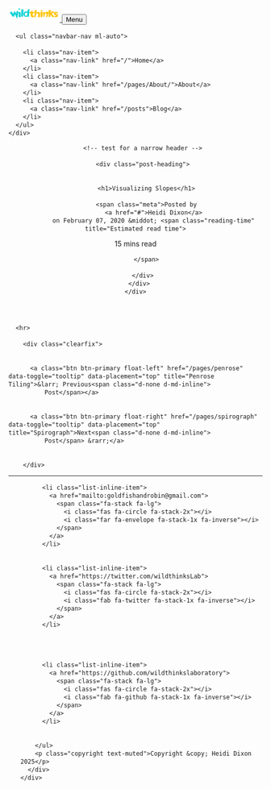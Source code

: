 <!DOCTYPE html>

<html>

<head>

  <meta charset="utf-8">
  <meta name="viewport" content="width=device-width, initial-scale=1, shrink-to-fit=no">

  

  <link rel="icon" href="http://wildthinks.org/assets/images/favicon.png">

  <title>
    Visualizing Slopes - wildthinks
    
  </title>

  <meta name="description" content="I&#39;ve been thinking a lot about slopes as I put together my calculus app. In calculus we use slopes to measure how much the value of a function changes in rel...">

  <link href='https://fonts.googleapis.com/css?family=Lora:400,700,400italic,700italic' rel='stylesheet' type='text/css'>

  <link href='https://fonts.googleapis.com/css?family=Asap:300italic,400italic,600italic,700italic,800italic,400,300,600,700,800' rel='stylesheet' type='text/css'>

  <link href='https://fonts.googleapis.com/css?family=Open+Sans:300italic,400italic,600italic,700italic,800italic,400,300,600,700,800' rel='stylesheet' type='text/css'>

  <link rel="stylesheet" href="/assets/vendor/bootstrap/css/bootstrap.min.css">

  <link rel="stylesheet" href="/assets/vendor/fontawesome-free/css/all.min.css">

  <link rel="stylesheet" href="/assets/main.css">
  <link rel="canonical" href="https://wildthinks.org/pages/slopes">
  <link rel="alternate" type="application/rss+xml" title="wildthinks" href="/feed.xml">

  
  <link rel=stylesheet href="https://unpkg.com/smartdown/dist/lib/smartdown.css">
<link rel=stylesheet href="https://unpkg.com/smartdown/dist/lib/fonts.css">
<script type="text/javascript" src="https://unpkg.com/smartdown/dist/lib/smartdown.js">
</script>
<script type="text/javascript" src="https://unpkg.com/smartdown/dist/lib/calc_handlers.js"></script>
<script type="text/x-smartdown" id="Home">
I've been thinking a lot about slopes as I put together my calculus app. In calculus we use slopes to measure how much the value of a function changes in relation to it's dependent variable.  What does that really mean and how can we build intuition about it?  We're all familiar with the **area model**. It's used in classrooms around the world as an intuitive geometric model of a product.  In this post I'm going to talk about the **slope model**.  Slopes give a visual way to show a ratio or quotient and they are an intuitive way to model rates of change.

### Modeling Rates and Ratios with Slopes

In the area model, we place two one dimensional quatities at $90^\circ$ to each other.  We extend these two lines into a two dimensional rectangle.  The area of the rectangle is the product of the two sides.  The slope model begins the same way with two orthagonal one dimensional lines.  Instead of forming a rectangle, we draw a third line to form a triangle.  The value  we are interested in in this geometric construction is the slope of the third line which is the quotient of the the two original quantities.   

![](/smartblog/img/posts/area_slope.svg)

The quotient $\frac{A}{B}$ can also be written as $\tan(a)$. In otherwords, we've mapped the quotient of two quantities onto an angle.  We tend to associate the area model with multiplication and slopes with quotients, but we can divide with the area model and you can multiply with the slope model by allowing our two starting dimensions to take on fractional values less than one.  

The slope model is great for describing ratios and rates.  Let's take a look at a problem.

#### --partialborder problem1

**Problem**

Ingrid drives from the city of Eugene to the city of Bend.  She travels 140 miles in 2.8 hours. Drag the red dot to show the ratio of 140 miles to 2.8 hours.  

```javascript /playable/autoplay
//smartdown.import=https://cdnjs.cloudflare.com/ajax/libs/jsxgraph/0.99.7/jsxgraphcore.js

smartdown.importCssUrl('https://cdnjs.cloudflare.com/ajax/libs/jsxgraph/0.99.7/jsxgraph.css');

const myDiv = this.div;
myDiv.style.width = '100%';
myDiv.style.height = '100%';
myDiv.style.margin = 'auto';
myDiv.innerHTML = `<div id='box' class='jxgbox' style='height:400px;'>`;


// let height = 15;
// let width = height * (myDiv.offsetWidth * 0.6 / 600);

JXG.Options.axis.ticks.majorHeight = 40;
JXG.Options.layer['line'] = 5;
// create the board
let board0 = JXG.JSXGraph.initBoard('box', {boundingbox:[-2,200,4,-50], keepaspectratio:false, axis:false, showCopyright:false});

let xaxis = board0.create('axis', [[0, 0], [1,0]], 
      {name:'hours', 
      withLabel: true,
      label: {
        fontSize: 20,
        position: 'rt',  // possible values are 'lft', 'rt', 'top', 'bot'
        offset: [-80, 20]   // (in pixels)
      }
      });
let yaxis = board0.create('axis', [[0, 0], [0, 1]], 
      {name:'miles', 
      withLabel: true, 
      label: {
        fontSize: 20,
        position: 'rt',  // possible values are 'lft', 'rt', 'top', 'bot'
        offset: [-120, -20]   // (in pixels)
        }
      });   



let x1 = board0.create('point', [0, 0], {name: '', color:'blue', fixed: true, size:3});


let p = board0.create('point', [0,0], {name:'', color:'red', size:6, visible:true, showInfoBox:false});

// snap p to grid
board0.on('update', function() {

  let snapY = Math.floor(p.Y() / 5) * 5;
  if ((p.Y() - snapY) > 2.5) { snapY += 5 }

  let snapX = Math.floor(10 * p.X()) / 10;
  if ((p.X() - snapX) > 0.05) { snapX += 0.10 }

  p.moveTo([snapX,snapY]);

});

let segment = board0.create('segment', [x1, p], {strokeColor:'blue', strokeWidth:3 });
let x2 = board0.create('point', [
  function() { return p.X(); },
  0 ], 
  {name:'', color:'blue', fixed:true, size:3 });

let rise = board0.create('segment', [p, x2], {strokeColor:'blue', dash:2, strokeWidth:3 });
let run = board0.create('segment', [x1, x2], {strokeColor:'blue', dash:2, strokeWidth:3 });
// let circle = board0.create('circle', [x1, p], { strokeColor:'black', strokeWidth:2 });

let slope = function() { return p.Y()/p.X(); }
let slopeText = board0.create('text', [
  function() {  return p.X() + p.X() / Math.sqrt(p.X() * p.X() + p.Y() * p.Y()) + 0.1; },
  function() {  return p.Y() + p.Y() / Math.sqrt(p.X() * p.X() + p.Y() * p.Y()); },
  function() { 
    if (p.X() == 0) { return 'Inf'; }
    return 'slope = ' + (p.Y() / p.X()).toFixed(2) + ' mph'; }], 
  {fontSize:16});

let riseText = board0.create('text', [
  function() { if (x2.X() > x1.X()) { return x2.X() + 0.1; } 
         return x2.X() - 0.8; },
  function() { return p.Y()/2; },
  function() { return p.Y().toString() + ' miles'; }], 
  {fontSize:12, visible:true});

let runText = board0.create('text', [
  function() { return x2.X()/2; },
  -20,
  function() { return p.X().toFixed(1).toString() + ' hours'; }], {fontSize:12, visible:true});


```
What is Ingrid's average speed? [](:?speed) mph


```javascript/autoplay
smartdown.setVariable('speed', '');
this.dependOn = ['speed'];


this.depend = function() {
  if (env.speed === '50') {
    smartdown.showDisclosure('highfive','','transparent,bottomright,shadow');
    setTimeout(function () {
           smartdown.hideDisclosure('highfive','','');
      }, 3000);
  }
};
```

# :::: highfive
# --colorbox c1
High five! :raised_hand:
# --colorbox
# ::::


#### --partialborder

list of example questions that can be solved with the slope model.
Highlight how two quantities are changing in proportion to each other.
Liner models.  Look in math books for examples.
Thinking about how two values change together.

### Mapping Slopes to Reals and Reals to Slopes

There is a one to one mapping between the real number line and the set of all slopes. If we take the real number line

![](/smartblog/img/posts/realline.pdf)

we can draw each real number $m$ as a line passing through $(0,0)$ with slope $m$. 

![](/smartblog/img/posts/slopeline.pdf)

Positive values between $0$ and $1$ take up the first $50%$ of our quarter circle.  The range $\[1 \ldots 10 \]$ use approximately $43%$ and the range $\[10 \ldots + \infty \]$ is squished into the last $7%$.  Negative slopes are a mirrored across the $y$ axis. The function $\tan(x)$ maps a uniform range from $[0 \ldots \Pi]$ to these strangely skewed points. mapped onto a uniform range of angles.

```javascript /playable/autoplay
//smartdown.import=https://cdnjs.cloudflare.com/ajax/libs/jsxgraph/0.99.7/jsxgraphcore.js

smartdown.importCssUrl('https://cdnjs.cloudflare.com/ajax/libs/jsxgraph/0.99.7/jsxgraph.css');

const myDiv = this.div;
myDiv.style.width = '100%';
myDiv.style.height = '100%';
myDiv.style.margin = 'auto';
myDiv.innerHTML = `<div id='left' style='height:600px; width:60%; float:left; border:1px solid gray;background:#FFFFFF;border-radius:8px;'></div><div id='right' style='height:600px; width:39%; float:left; border: 1px solid gray;background:#CCEEFF;border-radius:8px;';></div>`;



let height = 15;
let width = height * (myDiv.offsetWidth * 0.6 / 600);

//JXG.Options.axis.ticks.majorHeight = 40;
JXG.Options.layer['line'] = 5;
// create the board
let board0 = JXG.JSXGraph.initBoard('left', {boundingbox:[-width,height,width,-height], keepaspectratio:true, axis:false, showCopyright:false});

let xaxis = board0.create('axis', [[0, 0], [1,0]], 
      {name:'', 
      withLabel: true,
      label: {
        fontSize: 20,
        position: 'rt',  // possible values are 'lft', 'rt', 'top', 'bot'
        offset: [-80, 20]   // (in pixels)
      }
      });
let yaxis = board0.create('axis', [[0, 0], [0, 1]], 
      {name:'', 
      withLabel: true, 
      label: {
        fontSize: 20,
        position: 'rt',  // possible values are 'lft', 'rt', 'top', 'bot'
        offset: [-120, -20]   // (in pixels)
        }
      });   



let x1 = board0.create('point', [0, 0], {name: '', color:'blue', fixed: true, size:3});

for (let i=1; i < 11; i += 9) {
  let s1 = board0.create('point', [ 
    Math.sqrt(95 / (i*i + 1)),
    i * Math.sqrt(95 / (i*i + 1)) ], 
    {visible:false});
  let s2 = board0.create('point', [ 
    Math.sqrt(105 / (i*i + 1)),
    i * Math.sqrt(105 / (i*i + 1)) ], 
    {visible:false});
  board0.create('line', [s1,s2],{strokeColor:'#BBBBBB', strokeWidth:1});

  let s3 = board0.create('point', [ 
    -Math.sqrt(95 / (i*i + 1)),
    i * Math.sqrt(95 / (i*i + 1)) ], 
    {visible:false});
  let s4 = board0.create('point', [ 
    -Math.sqrt(105 / (i*i + 1)),
    i * Math.sqrt(105 / (i*i + 1)) ], 
    {visible:false});
  board0.create('line', [s3,s4],{strokeColor:'#BBBBBB', strokeWidth:1});

  let sText1 = board0.create('text', [
  Math.sqrt(110.25 / (i*i + 1)),
  i * Math.sqrt(110.25 / (i*i + 1)),
  i ], 
  {fontSize:12, color:'black'});

  let sText2 = board0.create('text', [
  - Math.sqrt(110.25 / (i*i + 1)) - 1,
  i * Math.sqrt(110.25 / (i*i + 1)),
  -i ], 
  {fontSize:12, color:'black'});

}

let slope_circle = board0.create('circle', [x1, [10,0]], { strokeColor:'#999999', strokeWidth:2 });


let p = board0.create('point', [4,4], {name:'', color:'red', size:6, visible:true, showInfoBox:false});

// // snap p to grid
// board0.on('update', function() {
//   let snapX = Math.floor(p.X());
//   let snapY = Math.floor(p.Y());
//   let delta = 0.5;

//   if ((p.X() - snapX) > delta) { snapX += 1 }
//   if ((p.Y() - snapY) > delta) { snapY += 1 }
//   p.moveTo([snapX,snapY]);

// });

let segment = board0.create('segment', [x1, p], {strokeColor:'blue', strokeWidth:3 });
let x2 = board0.create('point', [
  function() { return p.X(); },
  0 ], 
  {name:'', color:'blue', fixed:true, size:3 });

let rise = board0.create('segment', [p, x2], {strokeColor:'blue', dash:2, strokeWidth:3 });
let run = board0.create('segment', [x1, x2], {strokeColor:'blue', dash:2, strokeWidth:3 });
// let circle = board0.create('circle', [x1, p], { strokeColor:'black', strokeWidth:2 });

let slope = function() { return p.Y()/p.X(); }
let slopeText = board0.create('text', [
  function() {  return p.X() + p.X() / Math.sqrt(p.X() * p.X() + p.Y() * p.Y()); },
  function() {  return p.Y() + p.Y() / Math.sqrt(p.X() * p.X() + p.Y() * p.Y()); },
  function() { 
    if (p.X() == 0) { return 'Inf'; }
    return (p.Y() / p.X()).toFixed(2); }], 
  {fontSize:16});

// create the board
JXG.Options.axis.ticks.majorHeight = 40;
let board1 = JXG.JSXGraph.initBoard('right', {boundingbox:[-Math.PI/2,60,Math.PI + 1,-60], keepaspectratio:false, axis:false, showCopyright:false});
let xaxis2 = board1.create('axis', 
  [[0, 0], [1,0]], {
  needsRegularUpdate: false, 
  ticks:{
    label:{offset:[-10,-10]},
    scale: Math.PI, 
    scaleSymbol: 'π'
    } 
 }
);
let yaxis2 = board1.create('axis', [[0, 0], [0, 1]], 
      {name:'', 
      withLabel: true, 
      label: {
        fontSize: 20,
        position: 'rt',  // possible values are 'lft', 'rt', 'top', 'bot'
        offset: [-120, -20]   // (in pixels)
        }
      });   

// parabala and it's derivative
let f = function(x) { return  Math.tan(x); };
let angle = function() { 
  let x = p.Y()/p.X();
  if (x > 0) {
    return Math.atan(x); 
  }
  return Math.atan(x) + Math.PI; 
}
let graph_f = board1.create('functiongraph', [f,0,Math.PI]);
let tanPt = board1.create('point', [
  angle,
  function() { return f(angle()); }], 
  { name:''})


board0.addChild(board1);

// this.sizeChanged = function() {     
//   board1.resizeContainer(myDiv.offsetWidth * workspaceDivWidth, pictureDivHeight);
//   board2.resizeContainer(myDiv.offsetWidth * pictureDivWidth, pictureDivHeight);
// };

// this.dependOn = [''];
// this.depend = function() {

// };

```

### Using Slopes to Compute Average Rate of Change

### Using Slopes to Compute Instantaneous Rates of Change

```javascript /playable/autoplay
//smartdown.import=https://cdnjs.cloudflare.com/ajax/libs/jsxgraph/0.99.7/jsxgraphcore.js

smartdown.importCssUrl('https://cdnjs.cloudflare.com/ajax/libs/jsxgraph/0.99.7/jsxgraph.css');

const myDiv = this.div;
myDiv.style.width = '100%';
myDiv.style.height = '100%';
myDiv.style.margin = 'auto';
myDiv.innerHTML = `<div id='box2' class='jxgbox' style='height:500px;'>`;

JXG.Options.axis.ticks.majorHeight = 40;
// create the board
board2 = JXG.JSXGraph.initBoard('box2', {boundingbox:[-1,50,5,-4], keepaspectratio:false, axis:false});

var xaxis = board2.create('axis', [[0, 0], [1,0]], 
      {name:'time (s)', 
      withLabel: true,
      label: {
        fontSize: 20,
        position: 'rt',  // possible values are 'lft', 'rt', 'top', 'bot'
        offset: [-80, 20]   // (in pixels)
      }
      });
var yaxis = board2.create('axis', [[0, 0], [0, 1]], 
      {name:'distance (m)', 
      withLabel: true, 
      label: {
        fontSize: 20,
        position: 'rt',  // possible values are 'lft', 'rt', 'top', 'bot'
        offset: [-120, -20]   // (in pixels)
        }
      });   


 // parabala and it's derivative
var g = function(x) { return  x * x * x / 3; };
var graph_g = board2.create('functiongraph', [g,0,5], {strokeColor:'#7700FF', strokeWidth:2});
var gp = function(x) { return x * x; }
var graph_gp = board2.create('functiongraph', [gp,0,5], {strokeColor:'#0077FF', strokeWidth:2, visible:false});

// point x on axis we want to get derivative value
var x = board2.create('glider', [1, 0, xaxis], {name: 't', size:6, visible:false});

var gx = board2.create('point', [
    function() { return x.X(); },
    function() { return g(x.X()); } 
  ], {name:'', color:'blue', fixed:true, visible:false});

// the slider point for the secant
var x_h = board2.create('glider', [x.X() + 3, 0, xaxis], {name:'t + h', size:6, color:'green',visible:false} ); 
// sliding point on parabala 
var gx_h = board2.create('point', [
                function() { return x_h.X(); }, 
                function() { return g(x_h.X()); }
          ], {name:'', color: 'blue', fixed: true, size:3, visible:false});

// secant line
var secant = board2.create('line', [gx, gx_h], {strokeColor:'#FF5522', visible:false});
var secantSlope = function() { 
  if (x.X() == x_h.X()) { return "UNDEFINED: divide by zero"; }
  return ((g(x.X()) - g(x_h.X()))/(x.X() - x_h.X())).toFixed(3).toString(); 
}

// print the slope of the secant line
var slopeText = board2.create('text',[1,25,
  function(){ return 'Slope of Secant Line = '+ secantSlope(); }], {fontSize:20, visible:false});
var hText = board2.create('text',[1,20,
  function(){ return 'h = '+ (x_h.X() - x.X()).toFixed(3); }], {fontSize:20, visible:false});


var p1 = board2.create('point', [1,1], {name:'',visible:false, fixed:true, color:'orange'});
var p2 = board2.create('point', [2,4], {name:'',visible:false, fixed:true, color:'orange'});
var p3 = board2.create('point', [3,9], {name:'',visible:false, fixed:true, color:'orange'});

smartdown.setVariable('s31', '');
smartdown.setVariable('s32', '');
smartdown.setVariable('s33', '');
smartdown.setVariable('start2', false);
smartdown.setVariable('improve2', false);

this.dependOn = ['s31','s32','s33','start2', 'improve2'];
this.depend = function() {

    if (env.improve2 == true) {
      smartdown.setVariable('improve2', false);
      x_h.setPositionDirectly(JXG.COORDS_BY_USER, [x.X() + (x_h.X() - x.X())/2,0]); 
      x_h.prepareUpdate().update(true).updateRenderer();
      gx_h.prepareUpdate().update(true).updateRenderer();
    }

    if (env.start2 == true) {
      secant.setAttribute({visible:true});
      x.setAttribute({visible:true});
      gx.setAttribute({visible:true});
      x_h.setAttribute({visible:true});
      gx_h.setAttribute({visible:true});
      slopeText.setAttribute({visible:true});  
      hText.setAttribute({visible:true});    
    }

    if (env.s31 == 1) {
      p1.setAttribute({visible:true});
      smartdown.showDisclosure('correct','','bottomright,transparent,shadow'); 
      setTimeout(function () {
           smartdown.hideDisclosure('correct','','bottomright'); 
      }, 3000);
    }
    if (env.s32 == 4) {
      p2.setAttribute({visible:true});
      smartdown.showDisclosure('correct','','bottomright,transparent,shadow'); 
      setTimeout(function () {
           smartdown.hideDisclosure('correct','','bottomright'); 
      }, 3000);
    }
    if (env.s33 == 9) {
      p3.setAttribute({visible:true});
      smartdown.showDisclosure('correct','','bottomright,transparent,shadow'); 
      setTimeout(function () {
           smartdown.hideDisclosure('correct','','bottomright'); 
      }, 3000);
    }
    if (env.s31 == 1 && env.s32 == 4 && env.s33 == 9) {
      graph_gp.setAttribute({visible:true});
      secant.setAttribute({visible:false});
      x.setAttribute({visible:false});
      gx.setAttribute({visible:false});
      x_h.setAttribute({visible:false});
      gx_h.setAttribute({visible:false});
      slopeText.setAttribute({visible:false});
      hText.setAttribute({visible:false});
    }
};

```
[Straight Line Approximation](:=start2=true) [Improve Approximation](:=improve2=true) [Application Notes](::instructions2/tooltip/transparent)

Find the rate of the car at these times.
Rate at time 1 [](:?s31) m/s
Rate at time 2 [](:?s32) m/s
Rate at time 3 [](:?s33) m/s

# :::: instructions2
Drag the red and green dots to the left and right. 
# ::::

</script>

  

  
</head>


<body>

  <!-- Navigation -->

<nav class="navbar navbar-expand-lg navbar-light fixed-top" id="mainNav">

  <div class="container">
    <a class="navbar-brand" href="/">  
      <img src="/assets/images/wildthinksLogo.svg" height="30">
    </a>
    <button class="navbar-toggler navbar-toggler-right" type="button" data-toggle="collapse" data-target="#navbarResponsive" aria-controls="navbarResponsive" aria-expanded="false" aria-label="Toggle navigation">
      Menu
      <i class="fa fa-bars"></i>
    </button>
    <div class="collapse navbar-collapse" id="navbarResponsive">
      
      <ul class="navbar-nav ml-auto">
      
        <li class="nav-item">
          <a class="nav-link" href="/">Home</a>
        </li>
        <li class="nav-item">
          <a class="nav-link" href="/pages/About/">About</a>
        </li>
        <li class="nav-item">
          <a class="nav-link" href="/posts">Blog</a>
        </li>
      </ul>
    </div>
  </div>
</nav>



  <!-- Page Header -->



<header id="header-wrapper" class="masthead" style="background-image: url('/img/posts/change.JPG')">


  <div class="overlay"></div>
  <div class="container">
    <div class="row">
      <div class="col-lg-8 col-md-10 mx-auto">

        <!-- test for a narrow header -->
        
        <div class="post-heading">
        

          <h1>Visualizing Slopes</h1>
          
          <span class="meta">Posted by
              <a href="#">Heidi Dixon</a>
              on February 07, 2020 &middot; <span class="reading-time" title="Estimated read time">
  
   15 mins  read </span>

          </span>

        </div>
      </div>
    </div>
  </div>

  

</header>


  
  <div class="container-fluid smartdown-outer-container smartdown-theme">
      <div class="col-xs-12 smartdown-container" id="blog-content">
      </div>

      <hr>

        <div class="clearfix">

          
          <a class="btn btn-primary float-left" href="/pages/penrose" data-toggle="tooltip" data-placement="top" title="Penrose Tiling">&larr; Previous<span class="d-none d-md-inline">
              Post</span></a>
          
          
          <a class="btn btn-primary float-right" href="/pages/spirograph" data-toggle="tooltip" data-placement="top" title="Spirograph">Next<span class="d-none d-md-inline">
              Post</span> &rarr;</a>
          

        </div>
  </div>

  



  <!-- Footer -->

<hr>

<footer>
  <div class="container">
    <div class="row">
      <div class="col-lg-8 col-md-10 mx-auto">
        <ul class="list-inline text-center">
          
          <li class="list-inline-item">
            <a href="mailto:goldfishandrobin@gmail.com">
              <span class="fa-stack fa-lg">
                <i class="fas fa-circle fa-stack-2x"></i>
                <i class="far fa-envelope fa-stack-1x fa-inverse"></i>
              </span>
            </a>
          </li>
          
          
          <li class="list-inline-item">
            <a href="https://twitter.com/wildthinksLab">
              <span class="fa-stack fa-lg">
                <i class="fas fa-circle fa-stack-2x"></i>
                <i class="fab fa-twitter fa-stack-1x fa-inverse"></i>
              </span>
            </a>
          </li>
          
          
          
          
          <li class="list-inline-item">
            <a href="https://github.com/wildthinkslaboratory">
              <span class="fa-stack fa-lg">
                <i class="fas fa-circle fa-stack-2x"></i>
                <i class="fab fa-github fa-stack-1x fa-inverse"></i>
              </span>
            </a>
          </li>
          
          
        </ul>
        <p class="copyright text-muted">Copyright &copy; Heidi Dixon 2025</p>
      </div>
    </div>
  </div>
</footer>


  <script src="https://code.jquery.com/jquery-3.5.1.min.js"></script>
<script src="https://cdn.jsdelivr.net/npm/bootstrap@4.6.0/dist/js/bootstrap.bundle.min.js"></script>
<script src="/assets/vendor/startbootstrap-clean-blog/js/scripts.js"></script>

<script src="/assets/scripts.js"></script>




  
  <script>
  /* global smartdown */
  var baseURL = '';
  var icons = {
    'rectangle' : `/assets/images/calculus/rectangle.svg`,
    'secant' : `/assets/images/calculus/secant.svg`,
    'ftc1' : `/assets/images/calculus/ftc1.svg`,
    'usamts2' : `/assets/images/calculus/usamts2.svg`,
    'usamts1' : `/assets/images/calculus/usamts1.svg`,
    'negaBinary' : `/assets/images/calculus/negaBinary.svg`,
    'string' : `/assets/images/calculus/strings.svg`,
    'derivative' : `/assets/images/calculus/derivative.svg`,
    'chainrule' : `/assets/images/calculus/chainrule.svg`,
    'fractal' : `/assets/images/calculus/fractal.svg`,
    'limits'  : `/assets/images/calculus/limits.svg`,
    'eToTheX' : `/assets/images/calculus/eToTheX.svg`,
    'ftc2' : `/assets/images/calculus/ftc2.svg`,
    'epsilonDelta': `/assets/images/calculus/epsilonDelta.svg`,
    'penrose' : `/assets/images/calculus/penrose.svg`,
    'circles' : `/assets/images/calculus/circles.svg`,
    'GR' : `/assets/images/calculus/GR.svg`,
    'Fib' : `/assets/images/calculus/FibDots.svg`,
    '2Ddots' : `/assets/images/calculus/2Ddots.svg`,
    'circCoord' : `/assets/images/calculus/circCoord.svg`,
    'spiral1' : `/assets/images/calculus/spiral1.svg`
  };

  var multiparts = null;
  var current = null;


  function cardLoaded(url, cardKeySubhash, sourceText) {
    /* eslint no-invalid-this: 0 */
    sourceText = sourceText.trim();
    multiparts = smartdown.partitionMultipart(sourceText);

    if (url.endsWith('.md')) {
      const newPath = url.replace(/\.md$/, '/');
      current = newPath;
      history.pushState(null, null, newPath);
    }

    var output = document.getElementById('blog-content');
    smartdown.setHome(multiparts._default_, output, function() {
      document.body.scrollTop = 0; // For Chrome, Safari and Opera
      document.documentElement.scrollTop = 0; // For IE and Firefox

      if (cardKeySubhash) {
        const target = document.getElementById(cardKeySubhash);
        if (target) {
          target.scrollIntoView();
        }
      }

      smartdown.startAutoplay(output);
    });
  }

  function loadURL(url) {
    var oReq = new XMLHttpRequest();
    let cardKeySubhash = null;
    const hashPos = url.indexOf('#');
    if (hashPos >= 0) {
      cardKeySubhash = url.slice(hashPos + 1);
    }

    oReq.addEventListener('load', function() {
      cardLoaded(url, cardKeySubhash, this.responseText);
    });
    oReq.open('GET', url);
    oReq.send();
  }

  function loadInline() {
    smartdown.loadCardsFromDocumentScripts();
    var s = smartdown.smartdownScripts[0];

    cardLoaded(window.location.href, window.location.hash.slice(1), s.text);
  }

  function cardLoader(cardKey) {
    // console.log('cardLoader', cardKey);
    var part = multiparts[cardKey];
    if (part) {
      var output = document.getElementById('blog-content');
      smartdown.setHome(part, output, function() {
        smartdown.startAutoplay(output);
      });
    }
    else {
      var cardURL = cardKey;
      if (cardKey.indexOf('http') === 0) {
        cardURL = cardKey;
      }
      else {
        const expanded = smartdown.expandHrefWithLinkRules(cardURL);
        // console.log('cardloader', cardURL, expanded);
        cardURL = expanded;
      }
      // else if (cardKey.indexOf('/posts') === 0) {
      //   cardURL = `${baseURL}${cardKey}`;
      //   console.log('cardLoader', cardKey, cardURL);
      // }
      loadURL(cardURL);
    }
  }

  var calcHandlers = smartdown.defaultCalcHandlers;
  const linkRules = [
    {
      prefix: '/posts/',
      replace: baseURL + '/posts/',
    },
    {
      prefix: '/pages/',
      replace: baseURL + '/pages/',
    },
    {
      prefix: '/assets/',
      replace: baseURL + '/assets/',
    },
  ];



  window.addEventListener(
    'popstate',
    function(event) {
      const url = document.location.pathname;
      if (url.endsWith('/')) {
        const newPath = url.replace(/\/$/, '.md');
        // console.log('popstatex: ', url, newPath, current, window.location.hash);
        if (current && url !== current) {
          loadURL(newPath);
        }
      }
    },
    false);
  // window.addEventListener(
  //   'hashchange',
  //   function(event) {
  //     console.log(
  //       'hashchange document.location.pathname: ' + document.location.pathname,
  //       JSON.stringify(event.state));
  //   },
  //   false);

  smartdown.initialize(icons, `https://unpkg.com/smartdown/dist/`, loadInline, cardLoader, calcHandlers, linkRules);
</script>

  

  <!-- Global site tag (gtag.js) - Google Analytics -->
<script async src="https://www.googletagmanager.com/gtag/js?id=UA-XXXXXXXXX-X"></script>
<script>
  window.dataLayer = window.dataLayer || [];
  function gtag(){dataLayer.push(arguments);}
  gtag('js', new Date());

  gtag('config', 'UA-XXXXXXXXX-X');
</script>



</body>

</html>
